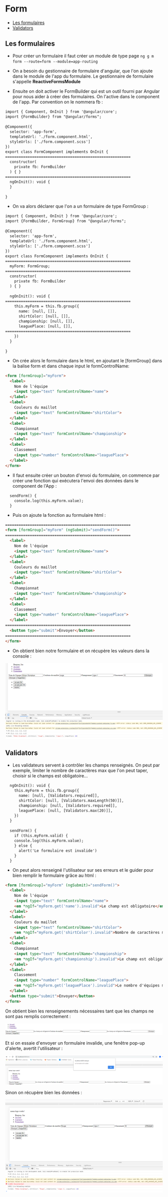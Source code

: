 # Form

* [Les formulaires](#les-formulaires)
* [Validators](#validators)

## Les formulaires

* Pour créer un formulaire il faut créer un module de type page `ng g m form --route=form --module=app-routing`

* On a besoin du gestionnaire de formulaire d'angular, que l'on ajoute dans le module de l'app du formulaire. Le gestionnaire
de formulaire s'appelle **ReactiveFormsModule**

* Ensuite on doit activer le FormBuilder qui est un outil fourni par Angular pour nous aider à créer des formulaires. On l'active
dans le component de l'app. Par convention on le nommera fb :

```angular2html
import { Component, OnInit } from '@angular/core';
import {FormBuilder} from "@angular/forms";

@Component({
  selector: 'app-form',
  templateUrl: './form.component.html',
  styleUrls: ['./form.component.scss']
})
export class FormComponent implements OnInit {
========================================================
  constructor(
    private fb: FormBuilder
  ) { }
========================================================
  ngOnInit(): void {
  }

}
```

* On va alors déclarer que l'on a un formulaire de type FormGroup :

```angular2html
import { Component, OnInit } from '@angular/core';
import {FormBuilder, FormGroup} from "@angular/forms";

@Component({
  selector: 'app-form',
  templateUrl: './form.component.html',
  styleUrls: ['./form.component.scss']
})
export class FormComponent implements OnInit {
========================================================
  myForm: FormGroup;
========================================================
  constructor(
    private fb: FormBuilder
  ) { }

  ngOnInit(): void {
========================================================
    this.myForm = this.fb.group({
      name: [null, []],
      shirtColor: [null, []],
      championship: [null, []],
      leaguePlace: [null, []],
========================================================
    })
  }

}
```

* On crée alors le formulaire dans le html, en ajoutant le [formGroup] dans la balise form et dans chaque input le formControlName:

```html
<form [formGroup]="myForm">
  <label>
    Nom de l'équipe
    <input type="text" formControlName="name">
  </label>
  <label>
    Couleurs du maillot
    <input type="text" formControlName="shirtColor">
  </label>
  <label>
    Championnat
    <input type="text" formControlName="championship">
  </label>
  <label>
    Classement
    <input type="number" formControlName="leaguePlace">
  </label>
</form>
```

* Il faut ensuite créer un bouton d'envoi du formulaire, on commence par créer une fonction qui exécutera l'envoi des données
 dans le component de l'App :

```
  sendForm() {
    console.log(this.myForm.value);
  }
```

* Puis on ajoute la fonction au formulaire html :

```html
========================================================
<form [formGroup]="myForm" (ngSubmit)="sendForm()">
========================================================
  <label>
    Nom de l'équipe
    <input type="text" formControlName="name">
  </label>
  <label>
    Couleurs du maillot
    <input type="text" formControlName="shirtColor">
  </label>
  <label>
    Championnat
    <input type="text" formControlName="championship">
  </label>
  <label>
    Classement
    <input type="number" formControlName="leaguePlace">
  </label>
========================================================
  <button type="submit">Envoyer</button>
========================================================
</form>
```

* On obtient bien notre formulaire et on récupère les valeurs dans la console :

![form](img/form.PNG)

## Validators

* Les validateurs servent à contrôler les champs renseignés. On peut par exemple, limiter le nombre de caractères max que l'on
peut taper, choisir si le champs est obligatoire...

```angular2
  ngOnInit(): void {
    this.myForm = this.fb.group({
      name: [null, [Validators.required]],
      shirtColor: [null, [Validators.maxLength(50)]],
      championship: [null, [Validators.required]],
      leaguePlace: [null, [Validators.max(20)]],
    })
  }

  sendForm() {
    if (this.myForm.valid) {
    console.log(this.myForm.value);
    } else {
      alert('Le formulaire est invalide')
    }
  }
```

* On peut alors renseigné l'utilisateur sur ses erreurs et le guider pour bien remplir le formulaire grâce au html :

```html
<form [formGroup]="myForm" (ngSubmit)="sendForm()">
  <label>
    Nom de l'équipe
    <input type="text" formControlName="name">
    <em *ngIf="myForm.get('name').invalid">Le champ est obligatoire</em>
  </label>
  <label>
    Couleurs du maillot
    <input type="text" formControlName="shirtColor">
    <em *ngIf="myForm.get('shirtColor').invalid">Nombre de caractères max (50)</em>
  </label>
  <label>
    Championnat
    <input type="text" formControlName="championship">
    <em *ngIf="myForm.get('championship').invalid">Le champ est obligatoire</em>
  </label>
  <label>
    Classement
    <input type="number" formControlName="leaguePlace">
    <em *ngIf="myForm.get('leaguePlace').invalid">Le nombre d'équipes max est de 20</em>
  </label>
  <button type="submit">Envoyer</button>
</form>
```

On obtient bien les renseignements nécessaires tant que les champs ne sont pas remplis correctement :

![validators](img/Validators.PNG)

Et si on essaie d'envoyer un formulaire invalide, une fenêtre pop-up d'alerte, avertit l'utilisateur :

![form invalid](img/form%20invalid.PNG)

Sinon on récupère bien les données :

![form valid](img/form%20valid.PNG)

